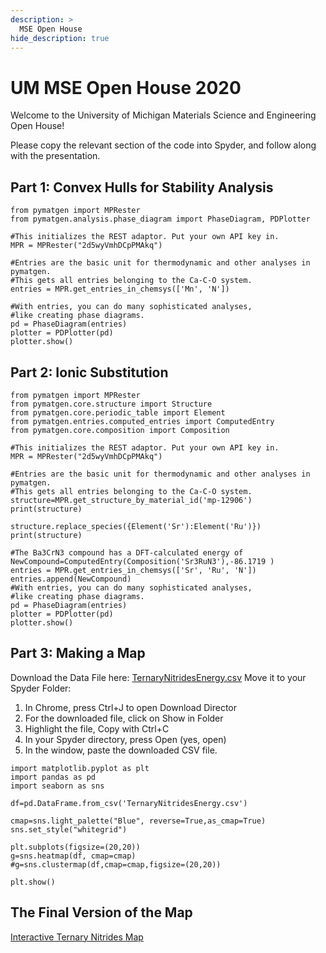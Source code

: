 ```yaml
---
description: >
  MSE Open House
hide_description: true
---
```

# UM MSE Open House 2020

Welcome to the University of Michigan Materials Science and Engineering Open House!

Please copy the relevant section of the code into Spyder, and follow along with the presentation. 


## Part 1: Convex Hulls for Stability Analysis
~~~~
from pymatgen import MPRester
from pymatgen.analysis.phase_diagram import PhaseDiagram, PDPlotter

#This initializes the REST adaptor. Put your own API key in.
MPR = MPRester("2d5wyVmhDCpPMAkq")
 
#Entries are the basic unit for thermodynamic and other analyses in pymatgen.
#This gets all entries belonging to the Ca-C-O system.
entries = MPR.get_entries_in_chemsys(['Mn', 'N'])

#With entries, you can do many sophisticated analyses, 
#like creating phase diagrams.
pd = PhaseDiagram(entries)
plotter = PDPlotter(pd)
plotter.show() 
~~~~

## Part 2: Ionic Substitution
~~~~
from pymatgen import MPRester
from pymatgen.core.structure import Structure
from pymatgen.core.periodic_table import Element
from pymatgen.entries.computed_entries import ComputedEntry
from pymatgen.core.composition import Composition

#This initializes the REST adaptor. Put your own API key in.
MPR = MPRester("2d5wyVmhDCpPMAkq")
 
#Entries are the basic unit for thermodynamic and other analyses in pymatgen.
#This gets all entries belonging to the Ca-C-O system.
structure=MPR.get_structure_by_material_id('mp-12906')
print(structure)

structure.replace_species({Element('Sr'):Element('Ru')})
print(structure)

#The Ba3CrN3 compound has a DFT-calculated energy of 
NewCompound=ComputedEntry(Composition('Sr3RuN3'),-86.1719 )
entries = MPR.get_entries_in_chemsys(['Sr', 'Ru', 'N'])
entries.append(NewCompound)
#With entries, you can do many sophisticated analyses, 
#like creating phase diagrams.
pd = PhaseDiagram(entries)
plotter = PDPlotter(pd)
plotter.show() 
~~~~

## Part 3: Making a Map

Download the Data File here: [TernaryNitridesEnergy.csv][TernaryNitridesData]
Move it to your Spyder Folder:
1. In Chrome, press Ctrl+J to open Download Director
2. For the downloaded file, click on Show in Folder
3. Highlight the file, Copy with Ctrl+C
4. In your Spyder directory, press Open (yes, open)
5. In the window, paste the downloaded CSV file.

~~~~
import matplotlib.pyplot as plt
import pandas as pd
import seaborn as sns

df=pd.DataFrame.from_csv('TernaryNitridesEnergy.csv')

cmap=sns.light_palette("Blue", reverse=True,as_cmap=True)
sns.set_style("whitegrid")

plt.subplots(figsize=(20,20))
g=sns.heatmap(df, cmap=cmap)
#g=sns.clustermap(df,cmap=cmap,figsize=(20,20))

plt.show()
~~~~

## The Final Version of the Map
[Interactive Ternary Nitrides Map][ternarymap]


[ternarymap]: /TernaryNitridesMap.html
[TernaryNitridesData]: /TernaryNitridesEnergy.csv
